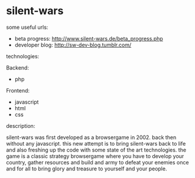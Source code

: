 silent-wars
===========

some useful urls:
- beta progress:
  http://www.silent-wars.de/beta_progress.php
- developer blog:
  http://sw-dev-blog.tumblr.com/

technologies:

Backend: 
- php

Frontend:
- javascript
- html
- css

description:

silent-wars was first developed as a browsergame in 2002. back then without any javascript.
this new attempt is to bring silent-wars back to life and also freshing up the code with 
some state of the art technologies. 
the game is a classic strategy browsergame where you have to develop your country, gather
resources and build and army to defeat your enemies once and for all to bring glory and
treasure to yourself and your people.
